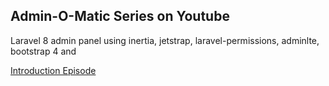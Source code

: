 ## Admin-O-Matic Series on Youtube

Laravel 8 admin panel using inertia, jetstrap, laravel-permissions, adminlte, bootstrap 4 and

[Introduction Episode](https://youtu.be/1L8B7pGOBdc)

